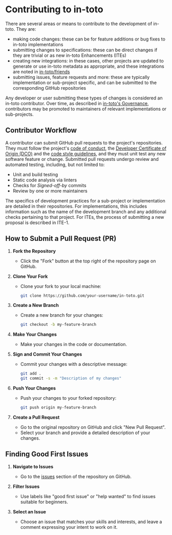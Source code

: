 # Contributing to in-toto

There are several areas or means to contribute to the development of in-toto.
They are:
* making code changes: these can be for feature additions or bug fixes to
  in-toto implementations
* submitting changes to specifications: these can be direct changes if they are
  trivial or as new in-toto Enhancements (ITEs)
* creating new integrations: in these cases, other projects are updated to
  generate or use in-toto metadata as appropriate, and these integrations are
  noted in [in-toto/friends](https://github.com/in-toto/friends)
* submitting issues, feature requests and more: these are typically
  implementation or sub-project specific, and can be submitted to the
  corresponding GitHub repositories

Any developer or user submitting these types of changes is considered an in-toto
contributor. Over time, as described in [in-toto's Governance](GOVERNANCE.md),
contributors may be promoted to maintainers of relevant implementations or
sub-projects.

## Contributor Workflow

A contributor can submit GitHub pull requests to the project's repositories.
They must follow the project's [code of
conduct](CODE-OF-CONDUCT.md), the [Developer Certificate of
Origin (DCO)](https://developercertificate.org/) and the [code style
guidelines](https://github.com/secure-systems-lab/code-style-guidelines), and
they must unit test any new software feature or change.  Submitted pull
requests undergo review and automated testing, including, but not limited to:

* Unit and build testing
* Static code analysis via linters
* Checks for *Signed-off-by* commits
* Review by one or more maintainers

The specifics of development practices for a sub-project or implementation are
detailed in their repositories. For implementations, this includes information
such as the name of the development branch and any additional checks pertaining
to that project. For ITEs, the process of submitting a new proposal is described
in ITE-1.

## How to Submit a Pull Request (PR)

1. **Fork the Repository**
   - Click the "Fork" button at the top right of the repository page on GitHub.

2. **Clone Your Fork**
   - Clone your fork to your local machine:
     ```sh
     git clone https://github.com/your-username/in-toto.git
     ```

3. **Create a New Branch**
   - Create a new branch for your changes:
     ```sh
     git checkout -b my-feature-branch
     ```

4. **Make Your Changes**
   - Make your changes in the code or documentation.

5. **Sign and Commit Your Changes**
   - Commit your changes with a descriptive message:
     ```sh
     git add .
     git commit -s -m "Description of my changes"
     ```

6. **Push Your Changes**
   - Push your changes to your forked repository:
     ```sh
     git push origin my-feature-branch
     ```

7. **Create a Pull Request**
   - Go to the original repository on GitHub and click "New Pull Request".
   - Select your branch and provide a detailed description of your changes.

## Finding Good First Issues

1. **Navigate to Issues**
   - Go to the [issues](https://github.com/in-toto/in-toto/issues?q=is%3Aissue+is%3Aopen+label%3A%22help+wanted%22) section of the repository on GitHub.

2. **Filter Issues**
   - Use labels like "good first issue" or "help wanted" to find issues suitable for beginners.

3. **Select an Issue**
   - Choose an issue that matches your skills and interests, and leave a comment expressing your intent to work on it.
